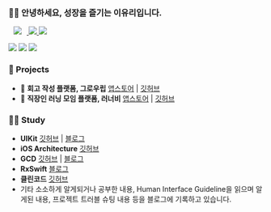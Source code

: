 ### 👋🏻 안녕하세요, 성장을 즐기는 이유리입니다.

  <a href="https://devyul.tistory.com/">
<img
src="http://img.shields.io/badge/-Tech%20Blog-orange?style=flat&logo=tistory&link=https://devyul.tistory.com/"
style="height : auto; margin-left : 10px; margin-right : 10px;"/>
  <a href="mailto:leeyuri.iosapp@gmail.com">
  <img src="https://img.shields.io/badge/Mail-EA4335?style=flat-square&logo=Gmail&logoColor=white&link=mailto:leeyuri.iosapp@gmail.com"/>
  <a href="https://solved.ac/lyr8403"><img src="http://mazassumnida.wtf/api/mini/generate_badge?boj=lyr8403" align/></a>
</p>
<p>   
<img src="https://img.shields.io/badge/iOS(UIKit)-181717?style=flat-square&logo=Apple&logoColor=Black"/> <img src="https://img.shields.io/badge/Swift-F05138?style=flat-square&logo=Swift&logoColor=white"/> <img src="https://img.shields.io/badge/RxSwift-b7178c?style=flat-square&logo=ReactiveX&logoColor=white"/>
    </p>
      
### 📱 Projects

- 🌱 **회고 작성 플랫폼, 그로우립**
[앱스토어](https://apps.apple.com/kr/app/%EA%B7%B8%EB%A1%9C%EC%9A%B0%EB%A6%BD/id1660732969) | [깃허브](https://github.com/paicooha/Growlibb-iOS) <br/>
- 🐝 **직장인 러닝 모임 플랫폼, 러너비**
[앱스토어](https://apps.apple.com/kr/app/%EB%9F%AC%EB%84%88%EB%B9%84/id1612604358) | [깃허브](https://github.com/runner-be/RunnerBe-iOS/tree/develop_zoe) <br/>

### ✍🏻 Study

- **UIKit** [깃허브](https://github.com/yurrrri/study-UIKit) | [블로그](https://devyul.tistory.com/category/%F0%9F%8D%8E%20iOS/iOS%20%EA%B8%B0%EB%B3%B8%20%26%20UIKit)
- **iOS Architecture** [깃허브](https://github.com/yurrrri/iOS_Architecture_Pattern)
- **GCD** [깃허브](https://github.com/yurrrri/Swift_Concurrency) | [블로그](https://devyul.tistory.com/category/%F0%9F%8D%8E%20iOS/GCD)
- **RxSwift** [블로그](https://devyul.tistory.com/category/%F0%9F%8D%8E%20iOS/RxSwift)
- **클린코드** [깃허브](https://github.com/yurrrri/Swift_clean_code)
- 기타 소소하게 알게되거나 공부한 내용, Human Interface Guideline을 읽으며 알게된 내용, 프로젝트 트러블 슈팅 내용 등을 블로그에 기록하고 있습니다.
